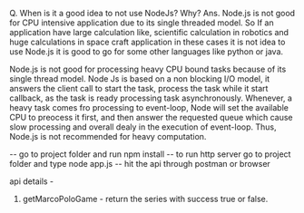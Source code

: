 
Q. When is it a good idea to not use NodeJs? Why? 
Ans. Node.js is not good for CPU intensive application due to its single threaded model. So If an application have large calculation like, scientific calculation in robotics and huge calculations in space craft application in these cases it is not idea to use Node.js it is good to go for some other languages like python or java.

Node.js is not good for  processing heavy CPU bound tasks because of its single thread model. Node Js is  based on a non blocking I/O model, it answers the client call to start the task, process the task while it start callback, as the task is ready processing task asynchronously. Whenever, a heavy task comes fro processing to event-loop, Node will set the available CPU to preocess it first, and then answer the requested queue which cause slow processing and overall dealy in the execution  of event-loop. Thus, Node.js is not recommended for heavy computation.

-- go to project folder and run npm install
-- to run http server go to project folder and type node app.js
-- hit the api through postman or browser


api details - 
1. getMarcoPoloGame    - return the series with success true or false.




